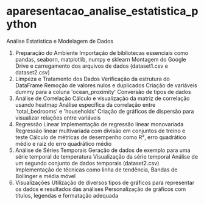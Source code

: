 # aparesentacao_analise_estatistica_python

Análise Estatística e Modelagem de Dados

1. Preparação do Ambiente
Importação de bibliotecas essenciais como pandas, seaborn, matplotlib, numpy e sklearn
Montagem do Google Drive e carregamento dos arquivos de dados (dataset1.csv e dataset2.csv)
2. Limpeza e Tratamento dos Dados
Verificação da estrutura do DataFrame
Remoção de valores nulos e duplicados
Criação de variáveis dummy para a coluna 'ocean_proximity'
Conversão de tipos de dados
3. Análise de Correlação
Cálculo e visualização da matriz de correlação usando heatmap
Análise específica da correlação entre 'total_bedrooms' e 'households'
Criação de gráficos de dispersão para visualizar relações entre variáveis
4. Regressão Linear
Implementação de regressão linear monovariada
Regressão linear multivariada com divisão em conjuntos de treino e teste
Cálculo de métricas de desempenho como R², erro quadrático médio e raiz do erro quadrático médio
5. Análise de Séries Temporais
Geração de dados de exemplo para uma série temporal de temperatura
Visualização da série temporal
Análise de um segundo conjunto de dados temporais (dataset2.csv)
Implementação de técnicas como linha de tendência, Bandas de Bollinger e média móvel
6. Visualizações
Utilização de diversos tipos de gráficos para representar os dados e resultados das análises
Personalização de gráficos com títulos, legendas e formatação adequada
